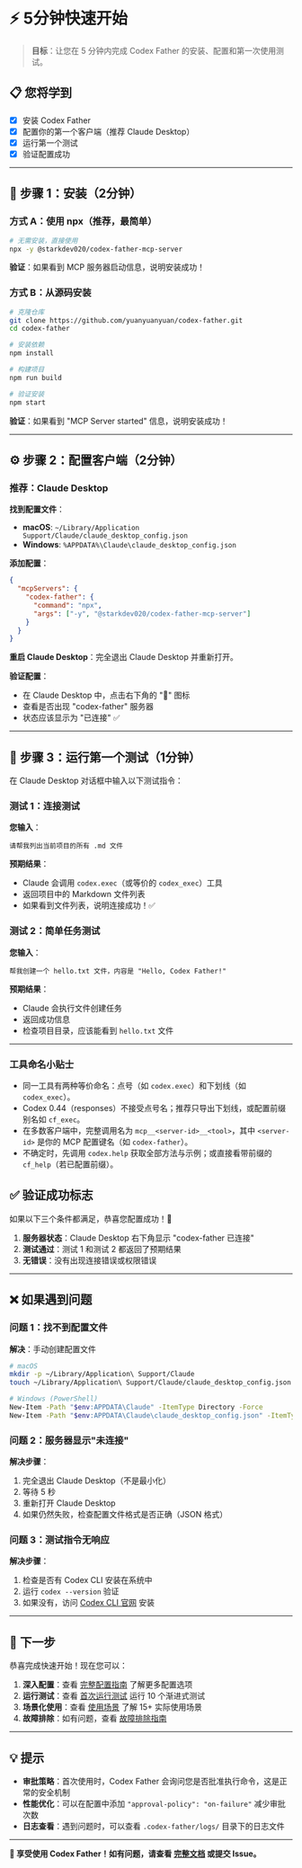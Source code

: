 # ⚡ 5分钟快速开始

> **目标**：让您在 5 分钟内完成 Codex Father 的安装、配置和第一次使用测试。

## 📋 您将学到

- [x] 安装 Codex Father
- [x] 配置你的第一个客户端（推荐 Claude Desktop）
- [x] 运行第一个测试
- [x] 验证配置成功

---

## 🚀 步骤 1：安装（2分钟）

### 方式 A：使用 npx（推荐，最简单）

```bash
# 无需安装，直接使用
npx -y @starkdev020/codex-father-mcp-server
```

**验证**：如果看到 MCP 服务器启动信息，说明安装成功！

### 方式 B：从源码安装

```bash
# 克隆仓库
git clone https://github.com/yuanyuanyuan/codex-father.git
cd codex-father

# 安装依赖
npm install

# 构建项目
npm run build

# 验证安装
npm start
```

**验证**：如果看到 "MCP Server started" 信息，说明安装成功！

---

## ⚙️ 步骤 2：配置客户端（2分钟）

### 推荐：Claude Desktop

**找到配置文件**：

- **macOS**: `~/Library/Application Support/Claude/claude_desktop_config.json`
- **Windows**: `%APPDATA%\Claude\claude_desktop_config.json`

**添加配置**：

```json
{
  "mcpServers": {
    "codex-father": {
      "command": "npx",
      "args": ["-y", "@starkdev020/codex-father-mcp-server"]
    }
  }
}
```

**重启 Claude Desktop**：完全退出 Claude Desktop 并重新打开。

**验证配置**：

- 在 Claude Desktop 中，点击右下角的 "🔧" 图标
- 查看是否出现 "codex-father" 服务器
- 状态应该显示为 "已连接" ✅

---

## 🧪 步骤 3：运行第一个测试（1分钟）

在 Claude Desktop 对话框中输入以下测试指令：

### 测试 1：连接测试

**您输入**：

```
请帮我列出当前项目的所有 .md 文件
```

**预期结果**：

- Claude 会调用 `codex.exec`（或等价的 `codex_exec`）工具
- 返回项目中的 Markdown 文件列表
- 如果看到文件列表，说明连接成功！✅

### 测试 2：简单任务测试

**您输入**：

```
帮我创建一个 hello.txt 文件，内容是 "Hello, Codex Father!"
```

**预期结果**：

- Claude 会执行文件创建任务
- 返回成功信息
- 检查项目目录，应该能看到 `hello.txt` 文件

---

### 工具命名小贴士

- 同一工具有两种等价命名：点号（如 `codex.exec`）和下划线（如 `codex_exec`）。
- Codex 0.44（responses）不接受点号名；推荐只导出下划线，或配置前缀别名如
  `cf_exec`。
- 在多数客户端中，完整调用名为 `mcp__<server-id>__<tool>`，其中 `<server-id>`
  是你的 MCP 配置键名（如 `codex-father`）。
- 不确定时，先调用 `codex.help` 获取全部方法与示例；或直接看带前缀的
  `cf_help`（若已配置前缀）。

## ✅ 验证成功标志

如果以下三个条件都满足，恭喜您配置成功！🎉

1. **服务器状态**：Claude Desktop 右下角显示 "codex-father 已连接"
2. **测试通过**：测试 1 和测试 2 都返回了预期结果
3. **无错误**：没有出现连接错误或权限错误

---

## ❌ 如果遇到问题

### 问题 1：找不到配置文件

**解决**：手动创建配置文件

```bash
# macOS
mkdir -p ~/Library/Application\ Support/Claude
touch ~/Library/Application\ Support/Claude/claude_desktop_config.json

# Windows (PowerShell)
New-Item -Path "$env:APPDATA\Claude" -ItemType Directory -Force
New-Item -Path "$env:APPDATA\Claude\claude_desktop_config.json" -ItemType File
```

### 问题 2：服务器显示"未连接"

**解决步骤**：

1. 完全退出 Claude Desktop（不是最小化）
2. 等待 5 秒
3. 重新打开 Claude Desktop
4. 如果仍然失败，检查配置文件格式是否正确（JSON 格式）

### 问题 3：测试指令无响应

**解决步骤**：

1. 检查是否有 Codex CLI 安装在系统中
2. 运行 `codex --version` 验证
3. 如果没有，访问 [Codex CLI 官网](https://docs.codex.dev) 安装

---

## 🔗 下一步

恭喜完成快速开始！现在您可以：

1. **深入配置**：查看 [完整配置指南](configuration.md) 了解更多配置选项
2. **运行测试**：查看 [首次运行测试](first-run.md) 运行 10 个渐进式测试
3. **场景化使用**：查看 [使用场景](use-cases/README.md) 了解 15+ 实际使用场景
4. **故障排除**：如有问题，查看 [故障排除指南](troubleshooting.md)

---

## 💡 提示

- **审批策略**：首次使用时，Codex
  Father 会询问您是否批准执行命令，这是正常的安全机制
- **性能优化**：可以在配置中添加 `"approval-policy": "on-failure"` 减少审批次数
- **日志查看**：遇到问题时，可以查看 `.codex-father/logs/` 目录下的日志文件

---

**🎉 享受使用 Codex Father！如有问题，请查看 [完整文档](../README.md)
或提交 Issue。**
